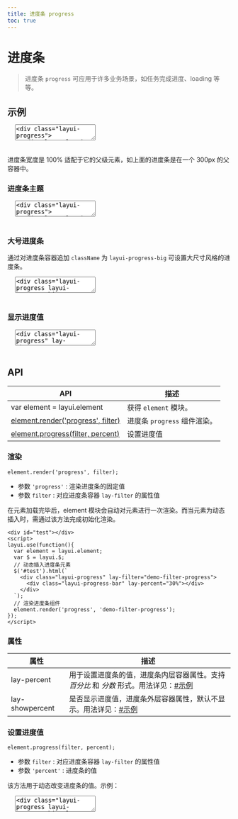 ```yaml
---
title: 进度条 progress
toc: true
---
```

 
# 进度条

> 进度条 `progress` 可应用于许多业务场景，如任务完成进度、loading 等等。

<h2 id="examples" lay-toc="{hot: true}" style="margin-bottom: 0;">示例</h2>

<pre class="layui-code" lay-options="{preview: true, text: {preview: '常规用法'}, layout: ['preview', 'code'], tools: ['full'], done: function(obj){
  obj.render();
}}">
  <textarea>
<div class="layui-progress">
  <div class="layui-progress-bar" lay-percent="30%"></div>
</div>
 
<hr class="ws-space-16">
 
<div style="width:300px">
  <div class="layui-progress">
    <div class="layui-progress-bar" lay-percent="50%"></div>
  </div>
</div>
  </textarea>
</pre>

进度条宽度是 100% 适配于它的父级元素，如上面的进度条是在一个 300px 的父容器中。


<h3 id="color" lay-toc="{level: 2}">进度条主题</h3>

<pre class="layui-code" lay-options="{preview: true, layout: ['preview', 'code'], tools: ['full'], done: function(obj){
  obj.render();
}}">
  <textarea>
<div class="layui-progress">
  <div class="layui-progress-bar layui-bg-red" lay-percent="10%"></div>
</div>
 
<hr class="ws-space-16">
 
<div class="layui-progress">
  <div class="layui-progress-bar layui-bg-orange" lay-percent="30%"></div>
</div>
 
<hr class="ws-space-16">
 
<div class="layui-progress">
  <div class="layui-progress-bar layui-bg-primary" lay-percent="50%"></div>
</div>
 
<hr class="ws-space-16">
 
<div class="layui-progress">
  <div class="layui-progress-bar layui-bg-blue" lay-percent="60%"></div>
</div>
 
<hr class="ws-space-16">
 
<div class="layui-progress">
  <div class="layui-progress-bar" lay-percent="70%"></div>
</div>
  </textarea>
</pre>


<h3 id="size" lay-toc="{level: 2}">大号进度条</h3>

通过对进度条容器追加 `className` 为 `layui-progress-big` 可设置大尺寸风格的进度条。

<pre class="layui-code" lay-options="{preview: true, layout: ['preview', 'code'], tools: ['full'], done: function(obj){
  obj.render();
}}">
  <textarea>
<div class="layui-progress layui-progress-big">
  <div class="layui-progress-bar" lay-percent="15%"></div>
</div>
 
<hr class="ws-space-16">
 
<div class="layui-progress layui-progress-big">
  <div class="layui-progress-bar layui-bg-orange" lay-percent="35%"></div>
</div>
 
<hr class="ws-space-16">
 
<div class="layui-progress layui-progress-big">
  <div class="layui-progress-bar layui-bg-blue" lay-percent="75%"></div>
</div>
  </textarea>
</pre>


<h3 id="percent" lay-toc="{level: 2}">显示进度值</h3>

<pre class="layui-code" lay-options="{preview: true, previewStyle: 'padding-top: 24px;', layout: ['preview', 'code'], tools: ['full'], done: function(obj){
  obj.render();
}}">
  <textarea>
<div class="layui-progress" lay-showpercent="true">
  <div class="layui-progress-bar" lay-percent="30%"></div>
</div>
 
<hr class="ws-space-16">
 
<div class="layui-progress" lay-showpercent="true">
  <div class="layui-progress-bar" lay-percent="5 / 10"></div>
</div>
 
<hr class="ws-space-16">
 
<div class="layui-progress layui-progress-big" lay-showpercent="true">
  <div class="layui-progress-bar" lay-percent="70%"></div>
</div>
  </textarea>
</pre>


<h2 id="api" lay-toc="{}">API</h2>

| API | 描述 |
| --- | --- |
| var element = layui.element | 获得 `element` 模块。 |
| [element.render(\'progress\', filter)](#render) | 进度条 `progress` 组件渲染。 |
| [element.progress(filter, percent)](#progress) | 设置进度值 |

<h3 id="render" lay-toc="{level: 2}">渲染</h3>

`element.render('progress', filter);`

- 参数 `'progress'` : 渲染进度条的固定值
- 参数 `filter` : 对应进度条容器 `lay-filter` 的属性值

在元素加载完毕后，element 模块会自动对元素进行一次渲染。而当元素为动态插入时，需通过该方法完成初始化渲染。

```
<div id="test"></div>
<script>
layui.use(function(){
  var element = layui.element;
  var $ = layui.$;
  // 动态插入进度条元素
  $('#test').html(`
    <div class="layui-progress" lay-filter="demo-filter-progress">
      <div class="layui-progress-bar" lay-percent="30%"></div>
    </div>
  `);
  // 渲染进度条组件
  element.render('progress', 'demo-filter-progress');
});
</script>
```


<h3 id="attr" lay-toc="{level: 2}">属性</h3>

| 属性 | 描述 |
| --- | --- |
| lay-percent | 用于设置进度条的值，进度条内层容器属性。支持 *百分比* 和 *分数* 形式。用法详见：[#示例](#examples) |
| lay-showpercent | 是否显示进度值，进度条外层容器属性，默认不显示。用法详见：[#示例](#showpercent) |


<h3 id="progress" lay-toc="{level: 2, hot: true}">设置进度值</h3>

`element.progress(filter, percent);`

- 参数 `filter` : 对应进度条容器 `lay-filter` 的属性值
- 参数 `'percent'` : 进度条的值

该方法用于动态改变进度条的值。示例：

<pre class="layui-code" lay-options="{preview: true, previewStyle: 'padding-top: 24px;', layout: ['preview', 'code'], tools: ['full'], done: function(obj){
  obj.render();
}}">
  <textarea>
<div class="layui-progress layui-progress-big" lay-showPercent="true" lay-filter="demo-filter-progress">
  <div class="layui-progress-bar" lay-percent="0%"></div>
</div>
 
<hr class="ws-space-16">
 
<div class="layui-btn-container">
  <button class="layui-btn" lay-on="setPercent">设置 50%</button>
  <button class="layui-btn" lay-on="loading">模拟 loading</button>
</div>
 
<script>
layui.use(function(){
  var element = layui.element;
  var util = layui.util;
  
  // 普通事件
  util.on('lay-on', {
    // 设置进度值
    setPercent: function(){
      element.progress('demo-filter-progress', '50%'); // 设置 50% 的进度
    },
    // 模拟 loading
    loading: function(othis){
      var DISABLED = 'layui-btn-disabled';
      if(othis.hasClass(DISABLED)) return;

      var n = 0;
      var timer = setInterval(function(){
        n = n + Math.random()*10|0;  
        if(n>100){
          n = 100;
          clearInterval(timer);
          othis.removeClass(DISABLED);
        }
        element.progress('demo-filter-progress', n+'%');
      }, 300+Math.random()*1000);
      
      othis.addClass(DISABLED);
    }
  });
});
</script>
  </textarea>
</pre>

